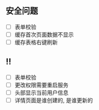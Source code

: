 ## 安全问题

- [ ] 表单校验
- [ ] 缓存首次页面数据不显示
- [ ] 缓存表格右键刷新

## ‼️

- [ ] 表单校验
- [ ] 更改权限需要重启服务
- [ ] 头部显示当前用户信息
- [ ] 详情页面是谁创建的, 是谁更新的

